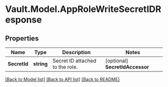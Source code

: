 # Vault.Model.AppRoleWriteSecretIDResponse

## Properties

Name | Type | Description | Notes
------------ | ------------- | ------------- | -------------
**SecretId** | **string** | Secret ID attached to the role. | [optional] **SecretIdAccessor** | **string** | Accessor of the secret ID | [optional] **SecretIdNumUses** | **int** | Number of times a secret ID can access the role, after which the secret ID will expire. | [optional] **SecretIdTtl** | **int** | Duration in seconds after which the issued secret ID expires. | [optional] 

[[Back to Model list]](../README.md#documentation-for-models) [[Back to API list]](../README.md#documentation-for-api-endpoints) [[Back to README]](../README.md)

